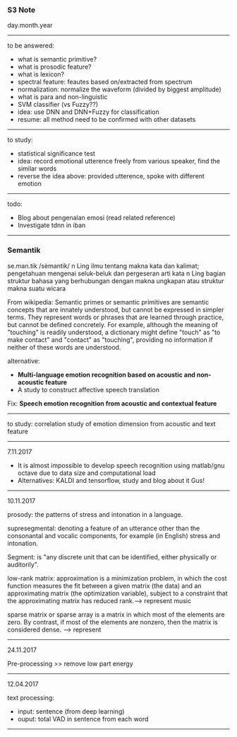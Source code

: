 ### S3 Note
day.month.year

---
to be answered:
- what is semantic primitive?
- what is prosodic feature?
- what is lexicon?
- spectral feature: feautes based on/extracted from spectrum
- normalization: normalize the waveform (divided by biggest amplitude)
- what is para and non-linguistic
- SVM classifier (vs Fuzzy??)
- idea: use DNN and DNN+Fuzzy for classification
- resume: all method need to be confirmed with other datasets

---
to study:
- statistical significance test
- idea: record emotional utterence freely from various speaker, find the similar words
- reverse the idea above: provided utterence, spoke with different emotion

---
todo:

- Blog about pengenalan emosi (read related reference)
- Investigate tdnn in iban
---

### Semantik
se.man.tik /sèmantik/
n Ling ilmu tentang makna kata dan kalimat; pengetahuan mengenai seluk-beluk dan pergeseran arti kata
n Ling bagian struktur bahasa yang berhubungan dengan makna ungkapan atau struktur makna suatu wicara

From wikipedia:
Semantic primes or semantic primitives are semantic concepts that are innately understood, but cannot be expressed in simpler terms. They represent words or phrases that are learned through practice, but cannot be defined concretely. For example, although the meaning of "touching" is readily understood, a dictionary might define "touch" as "to make contact" and "contact" as "touching", providing no information if neither of these words are understood.

alternative:

- **Multi-language emotion recognition based on acoustic and non-acoustic feature**
- A study to construct affective speech translation
 
Fix: **Speech emotion recognition from acoustic and contextual feature**

---
to study: correlation study of emotion dimension from acoustic and text feature

---
7.11.2017

- It is almost impossible to develop speech recognition using matlab/gnu octave due to data size and computational load
- Alternatives: KALDI and tensorflow, study and blog about it Gus!

---
10.11.2017

prosody: the patterns of stress and intonation in a language.

supresegmental: denoting a feature of an utterance other than the consonantal and vocalic components, for example (in English) stress and intonation.

Segment: is "any discrete unit that can be identified, either physically or auditorily".

low-rank matrix: approximation is a minimization problem, in which the cost function measures the fit between a given matrix (the data) and an approximating matrix (the optimization variable), subject to a constraint that the approximating matrix has reduced rank.--> represent music

sparse matrix or sparse array is a matrix in which most of the elements are zero. By contrast, if most of the elements are nonzero, then the matrix is considered dense. --> represent

---
24.11.2017

Pre-processing >> remove low part energy

---
12.04.2017

text processing:
- input: sentence (from deep learning)
- ouput: total VAD in sentence from each word

---
